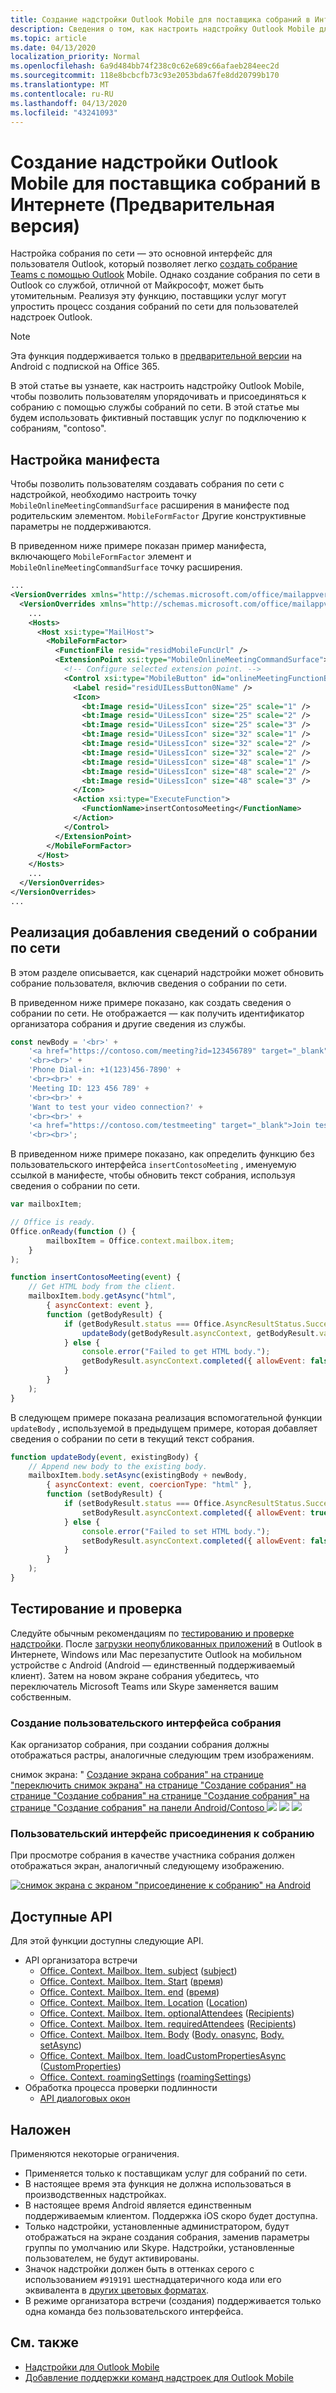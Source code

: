 ```yaml
---
title: Создание надстройки Outlook Mobile для поставщика собраний в Интернете (Предварительная версия)
description: Сведения о том, как настроить надстройку Outlook Mobile для поставщика услуг по подключению к интерактивному собранию.
ms.topic: article
ms.date: 04/13/2020
localization_priority: Normal
ms.openlocfilehash: 6a9d484bb74f238c0c62e689c66afaeb284eec2d
ms.sourcegitcommit: 118e8bcbcfb73c93e2053bda67fe8dd20799b170
ms.translationtype: MT
ms.contentlocale: ru-RU
ms.lasthandoff: 04/13/2020
ms.locfileid: "43241093"
---
```

# <a name="create-an-outlook-mobile-add-in-for-an-online-meeting-provider-preview"></a>Создание надстройки Outlook Mobile для поставщика собраний в Интернете (Предварительная версия)

Настройка собрания по сети — это основной интерфейс для пользователя Outlook, который позволяет легко [создать собрание Teams с помощью Outlook](/microsoftteams/teams-add-in-for-outlook) Mobile. Однако создание собрания по сети в Outlook со службой, отличной от Майкрософт, может быть утомительным. Реализуя эту функцию, поставщики услуг могут упростить процесс создания собраний по сети для пользователей надстроек Outlook.

> [!NOTE]
> Эта функция поддерживается только в [предварительной версии](../reference/objectmodel/preview-requirement-set/outlook-requirement-set-preview.md) на Android с подпиской на Office 365.

В этой статье вы узнаете, как настроить надстройку Outlook Mobile, чтобы позволить пользователям упорядочивать и присоединяться к собранию с помощью службы собраний по сети. В этой статье мы будем использовать фиктивный поставщик услуг по подключению к собраниям, "contoso".

## <a name="configure-the-manifest"></a>Настройка манифеста

Чтобы позволить пользователям создавать собрания по сети с надстройкой, необходимо настроить точку `MobileOnlineMeetingCommandSurface` расширения в манифесте под родительским элементом. `MobileFormFactor` Другие конструктивные параметры не поддерживаются.

В приведенном ниже примере показан пример манифеста, включающего `MobileFormFactor` элемент и `MobileOnlineMeetingCommandSurface` точку расширения.

```xml
...
<VersionOverrides xmlns="http://schemas.microsoft.com/office/mailappversionoverrides" xsi:type="VersionOverridesV1_0">
  <VersionOverrides xmlns="http://schemas.microsoft.com/office/mailappversionoverrides/1.1" xsi:type="VersionOverridesV1_1">
    ...
    <Hosts>
      <Host xsi:type="MailHost">
        <MobileFormFactor>
          <FunctionFile resid="residMobileFuncUrl" />
          <ExtensionPoint xsi:type="MobileOnlineMeetingCommandSurface">
            <!-- Configure selected extension point. -->
            <Control xsi:type="MobileButton" id="onlineMeetingFunctionButton">
              <Label resid="residUILessButton0Name" />
              <Icon>
                <bt:Image resid="UiLessIcon" size="25" scale="1" />
                <bt:Image resid="UiLessIcon" size="25" scale="2" />
                <bt:Image resid="UiLessIcon" size="25" scale="3" />
                <bt:Image resid="UiLessIcon" size="32" scale="1" />
                <bt:Image resid="UiLessIcon" size="32" scale="2" />
                <bt:Image resid="UiLessIcon" size="32" scale="2" />
                <bt:Image resid="UiLessIcon" size="48" scale="1" />
                <bt:Image resid="UiLessIcon" size="48" scale="2" />
                <bt:Image resid="UiLessIcon" size="48" scale="3" />
              </Icon>
              <Action xsi:type="ExecuteFunction">
                <FunctionName>insertContosoMeeting</FunctionName>
              </Action>
            </Control>
          </ExtensionPoint>
        </MobileFormFactor>
      </Host>
    </Hosts>
    ...
  </VersionOverrides>
</VersionOverrides>
...
```

## <a name="implement-adding-online-meeting-details"></a>Реализация добавления сведений о собрании по сети

В этом разделе описывается, как сценарий надстройки может обновить собрание пользователя, включив сведения о собрании по сети.

В приведенном ниже примере показано, как создать сведения о собрании по сети. Не отображается — как получить идентификатор организатора собрания и другие сведения из службы.

```js
const newBody = '<br>' +
    '<a href="https://contoso.com/meeting?id=123456789" target="_blank">Join Contoso meeting</a>' +
    '<br><br>' +
    'Phone Dial-in: +1(123)456-7890' +
    '<br><br>' +
    'Meeting ID: 123 456 789' +
    '<br><br>' +
    'Want to test your video connection?' +
    '<br><br>' +
    '<a href="https://contoso.com/testmeeting" target="_blank">Join test meeting</a>' +
    '<br><br>';
```

В приведенном ниже примере показано, как определить функцию без пользовательского интерфейса `insertContosoMeeting` , именуемую ссылкой в манифесте, чтобы обновить текст собрания, используя сведения о собрании по сети.

```js
var mailboxItem;

// Office is ready.
Office.onReady(function () {
        mailboxItem = Office.context.mailbox.item;
    }
);

function insertContosoMeeting(event) {
    // Get HTML body from the client.
    mailboxItem.body.getAsync("html",
        { asyncContext: event },
        function (getBodyResult) {
            if (getBodyResult.status === Office.AsyncResultStatus.Succeeded) {
                updateBody(getBodyResult.asyncContext, getBodyResult.value);
            } else {
                console.error("Failed to get HTML body.");
                getBodyResult.asyncContext.completed({ allowEvent: false });
            }
        }
    );
}
```

В следующем примере показана реализация вспомогательной функции `updateBody` , используемой в предыдущем примере, которая добавляет сведения о собрании по сети в текущий текст собрания.

```js
function updateBody(event, existingBody) {
    // Append new body to the existing body.
    mailboxItem.body.setAsync(existingBody + newBody,
        { asyncContext: event, coercionType: "html" },
        function (setBodyResult) {
            if (setBodyResult.status === Office.AsyncResultStatus.Succeeded) {
                setBodyResult.asyncContext.completed({ allowEvent: true });
            } else {
                console.error("Failed to set HTML body.");
                setBodyResult.asyncContext.completed({ allowEvent: false });
            }
        }
    );
}
```

## <a name="testing-and-validation"></a>Тестирование и проверка

Следуйте обычным рекомендациям по [тестированию и проверке надстройки](testing-and-tips.md). После [загрузки неопубликованных приложений](sideload-outlook-add-ins-for-testing.md) в Outlook в Интернете, Windows или Mac перезапустите Outlook на мобильном устройстве с Android (Android — единственный поддерживаемый клиент). Затем на новом экране собрания убедитесь, что переключатель Microsoft Teams или Skype заменяется вашим собственным.

### <a name="create-meeting-ui"></a>Создание пользовательского интерфейса собрания

Как организатор собрания, при создании собрания должны отображаться растры, аналогичные следующим трем изображениям.

снимок экрана: " [Создание экрана собрания" на странице "переключить снимок экрана" на странице "Создание собрания" на странице "Создание собрания" на странице "Создание собрания" на странице "Создание собрания" на панели Android/Contoso ![](../images/outlook-android-create-online-meeting-off.png)](../images/outlook-android-create-online-meeting-off-expanded.png#lightbox) [ ![](../images/outlook-android-create-online-meeting-load.png)](../images/outlook-android-create-online-meeting-load-expanded.png#lightbox) [ ![](../images/outlook-android-create-online-meeting-on.png)](../images/outlook-android-create-online-meeting-on-expanded.png#lightbox)

### <a name="join-meeting-ui"></a>Пользовательский интерфейс присоединения к собранию

При просмотре собрания в качестве участника собрания должен отображаться экран, аналогичный следующему изображению.

[![снимок экрана с экраном "присоединение к собранию" на Android](../images/outlook-android-join-online-meeting-view.png)](../images/outlook-android-join-online-meeting-view-expanded.png#lightbox)

## <a name="available-apis"></a>Доступные API

Для этой функции доступны следующие API.

- API организатора встречи
  - [Office. Context. Mailbox. Item. subject](/javascript/api/outlook/office.appointmentcompose?view=outlook-js-preview#subject) ([subject](/javascript/api/outlook/office.subject?view=outlook-js-preview))
  - [Office. Context. Mailbox. Item. Start](/javascript/api/outlook/office.appointmentcompose?view=outlook-js-preview#start) ([время](/javascript/api/outlook/office.time?view=outlook-js-preview))
  - [Office. Context. Mailbox. Item. end](/javascript/api/outlook/office.appointmentcompose?view=outlook-js-preview#end) ([время](/javascript/api/outlook/office.time?view=outlook-js-preview))
  - [Office. Context. Mailbox. Item. Location](/javascript/api/outlook/office.appointmentcompose?view=outlook-js-preview#location) ([Location](/javascript/api/outlook/office.location?view=outlook-js-preview))
  - [Office. Context. Mailbox. Item. optionalAttendees](/javascript/api/outlook/office.appointmentcompose?view=outlook-js-preview#optionalattendees) ([Recipients](/javascript/api/outlook/office.recipients?view=outlook-js-preview))
  - [Office. Context. Mailbox. Item. requiredAttendees](/javascript/api/outlook/office.appointmentcompose?view=outlook-js-preview#requiredattendees) ([Recipients](/javascript/api/outlook/office.recipients?view=outlook-js-preview))
  - [Office. Context. Mailbox. Item. Body](/javascript/api/outlook/office.appointmentcompose?view=outlook-js-preview#body) ([Body. onasync](/javascript/api/outlook/office.body?view=outlook-js-preview#getasync-coerciontype--options--callback-), [Body. setAsync](/javascript/api/outlook/office.body?view=outlook-js-preview#setasync-data--options--callback-))
  - [Office. Context. Mailbox. Item. loadCustomPropertiesAsync](/javascript/api/outlook/office.appointmentcompose?view=outlook-js-preview#loadcustompropertiesasync-callback--usercontext-) ([CustomProperties](/javascript/api/outlook/office.customproperties?view=outlook-js-preview))
  - [Office. Context. roamingSettings](../reference/objectmodel/preview-requirement-set/office.context.md?view=outlook-js-preview#roamingsettings-roamingsettings) ([roamingSettings](/javascript/api/outlook/office.roamingsettings?view=outlook-js-preview))
- Обработка процесса проверки подлинности
  - [API диалоговых окон](../develop/dialog-api-in-office-add-ins.md)

## <a name="restrictions"></a>Наложен

Применяются некоторые ограничения.

- Применяется только к поставщикам услуг для собраний по сети.
- В настоящее время эта функция не должна использоваться в производственных надстройках.
- В настоящее время Android является единственным поддерживаемым клиентом. Поддержка iOS скоро будет доступна.
- Только надстройки, установленные администратором, будут отображаться на экране создания собрания, заменив параметры группы по умолчанию или Skype. Надстройки, установленные пользователем, не будут активированы.
- Значок надстройки должен быть в оттенках серого с использованием `#919191` шестнадцатеричного кода или его эквивалента в [других цветовых форматах](https://convertingcolors.com/hex-color-919191.html).
- В режиме организатора встречи (создания) поддерживается только одна команда без пользовательского интерфейса.

## <a name="see-also"></a>См. также

- [Надстройки для Outlook Mobile](outlook-mobile-addins.md)
- [Добавление поддержки команд надстроек для Outlook Mobile](add-mobile-support.md)

